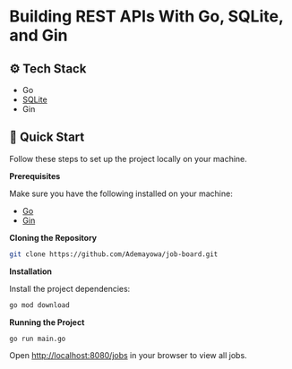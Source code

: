 # Building REST APIs With Go, SQLite, and Gin</h2>

## <a name="tech-stack">⚙️ Tech Stack</a>

- Go
- [SQLite](https://github.com/glebarez/go-sqlite)
- Gin

## <a name="quick-start">🤸 Quick Start</a>

Follow these steps to set up the project locally on your machine.

**Prerequisites**

Make sure you have the following installed on your machine:

- [Go](https://go.dev/doc/install)
- [Gin](https://gin-gonic.com/docs/quickstart/)

**Cloning the Repository**

```bash
git clone https://github.com/Ademayowa/job-board.git
```

**Installation**

Install the project dependencies:

```bash
go mod download
```

**Running the Project**

```bash
go run main.go
```

Open [http://localhost:8080/jobs](http://localhost:8080/jobs) in your browser to view all jobs.
